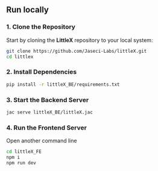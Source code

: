 ## Run locally

### 1. Clone the Repository

Start by cloning the **LittleX** repository to your local system:

```bash
git clone https://github.com/Jaseci-Labs/littleX.git
cd littlex
```
### 2. Install Dependencies
```bash
pip install -r littleX_BE/requirements.txt
```

### 3. Start the Backend Server
```bash
jac serve littleX_BE/littleX.jac
```
### 4. Run the Frontend Server
Open another command line
```bash
cd littleX_FE
npm i
npm run dev
```


